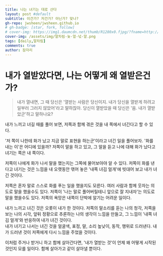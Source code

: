 ```yaml
---
title: 나는 녀기는 대로 산다
layout: post #default
subtitle: 이건가? 저건가? 아닌가? 맞나?
gh-repo: jwsheen/jwsheen.github.io
# gh-badge: [star, fork, follow]
# cover-img: https://img1.daumcdn.net/thumb/R1280x0.fjpg/?fname=http://t1.daumcdn.net/brunch/service/user/3KhP/image/vIG3sawFIdH9skyUWjjqP1JGUkM.jpg
cover-img: /assets/img/말차림-늧-얼-넋-알.png
tags: [daily,말차림]
comments: true
author: 잠자리
---
```


# 내가 열받았다면, 나는 어떻게 왜 열받은건가?

> 내가 열내면, 그 때 당신은 '열받는 사람은 당신이지. 내가 당신을 열받게 하려고 일부러 그러지 않았어'라고 말하잖아. 당신이 열받았을 때 당신은 '음. 내가 열받았군'하고 말하나요?

내가 느끼고 녀길 때를 풀어 보면, 저쪽과 함께 겪은 것을 내 쪽에서 녀긴다고 할 수 있다.

'저 쪽이 나한테 화가 났고 지금 말로 표현을 하는군'이라고 녀긴 일을 풀어보자.
'화를 내는 이'은 어디에 있을까? 
저쪽이 말을 하고 있고, 그 말을 듣고 나에 대해 화가 났다고 녀기는 쪽은 내 쪽이다. 

저쪽이 나에게 화가 나서 말을 했는지는 그쪽에 물어보아야 알 수 있다.
저쪽이 화를 낸다고 녀기는 것은 느낌을 내 오랫동안 엮어 놓은 '내쪽 녀김 얼개'에 빗대어 보고 내가 녀긴 것이다.

저쪽은 혼자 말로 스스로 화를 푸는 일을 했을지도 모른다. 여러 사람과 함께 웃자는 의도로 말을 했을수도 있다. 저쪽이 '나는 말로 풀어버릴테니 앞으로 잘 지내자'는 의도로 말을 했을수도 있다. 저쪽의 욕망은 내쪽이 단박에 알기는 어려운 일이다.

내가 느끼고 녀긴 것은 오롯이 내가 한 것이다. 저쪽의 말소리를 듣는 나의 청각, 저쪽을 보는 나의 시각, 앞뒤 정황으로 추론하는 나의 생각이 느낌을 만들고, 그 느낌이 '내쪽 녀김 얼개'와 반응하여 내가 녀긴 것이다.  
내가 녀기고 나서는 녀긴 것을 얼굴색, 표정, 말, 소리 높낮이, 동작, 행위로 드러낸다. 내가 드러낸 것이 저쪽에게 다시 느낌을 주었을 것이다.

이처럼 주거나 받거니 하고 함께 살아간다면, '내가 열받는 것'이 언제 왜 어떻게 시작된 것인지 모를 일이다. 함께 살아가고 같이 살아낼 뿐이다.